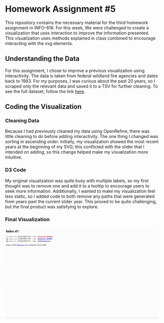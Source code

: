 # Homework Assignment #5

This repository contains the necessary material for the third homework assignment in INFO-616. For this week, We were challenged to create a visualization that uses interaction to improve the information presented. This visualization uses methods explained in class combined to encourage interacting with the svg elements.

## Understanding the Data

For this assignment, I chose to improve a previous visualization using interactivity. The data is taken from federal wildland fire agencies and dates back to 1983. For my purposes, I was curious about the past 20 years, so I scraped only the relevant data and saved it to a TSV for further cleaning. To see the full dataset, follow the link [here](https://www.nifc.gov/fire-information/statistics/wildfires).

## Coding the Visualization

### Cleaning Data

Because I had previously cleaned my data using OpenRefine, there was little cleaning to do before adding interactivity. The one thing I changed was sorting in ascending order. Initially, my visualization showed the most recent years at the beginning of my SVG; this conflicted with the slider that I intended on adding, so this change helped make my visualization more intuitive.

### D3 Code

My original visualization was quite busy with multiple labels, so my first thought was to remove one and add it to a tooltip to encourage users to seek more information. Additionally, I wanted to make my visualization feel less static, so I added code to both remove any paths that were generated from years past the current slider year. This proved to be quite challenging, but the final product was satisfying to explore.

### Final Visualization

![Final Bar Chart](/Week_8_HW/visgif.gif/ "Final Visualization")


